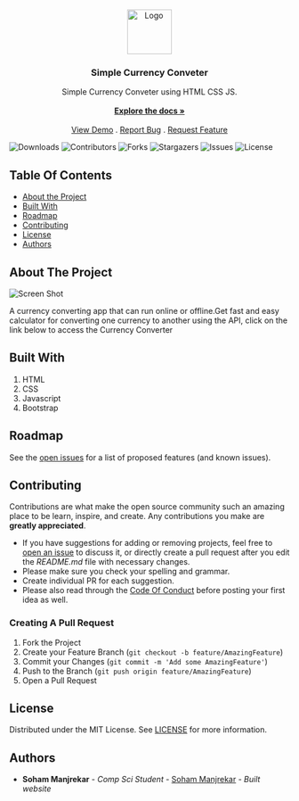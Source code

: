 <br/>
<p align="center">
  <a href="https://github.com/sohammanjrekar/Currency-Converter-Using-HTML-CSS-JS">
    <img src="https://64.media.tumblr.com/ac6d0f4d34a90cda7bfd7a3c6cb4f016/afb7fcf7e4f99e44-ea/s500x750/3db6466952c8c899ba5efec6ad1de56cee068f2f.pnj" alt="Logo" width="80" height="80">
  </a>

  <h3 align="center">Simple Currency Conveter</h3>

  <p align="center">
    Simple Currency Conveter using HTML CSS JS.
    <br/>
    <br/>
    <a href="https://github.com/sohammanjrekar/Currency-Converter-Using-HTML-CSS-JS"><strong>Explore the docs »</strong></a>
    <br/>
    <br/>
    <a href="https://github.com/sohammanjrekar/Currency-Converter-Using-HTML-CSS-JS">View Demo</a>
    .
    <a href="https://github.com/sohammanjrekar/Currency-Converter-Using-HTML-CSS-JS/issues">Report Bug</a>
    .
    <a href="https://github.com/sohammanjrekar/Currency-Converter-Using-HTML-CSS-JS/issues">Request Feature</a>
  </p>
</p>

![Downloads](https://img.shields.io/github/downloads/sohammanjrekar/Currency-Converter-Using-HTML-CSS-JS/total) ![Contributors](https://img.shields.io/github/contributors/sohammanjrekar/Currency-Converter-Using-HTML-CSS-JS?color=dark-green) ![Forks](https://img.shields.io/github/forks/sohammanjrekar/Currency-Converter-Using-HTML-CSS-JS?style=social) ![Stargazers](https://img.shields.io/github/stars/sohammanjrekar/Currency-Converter-Using-HTML-CSS-JS?style=social) ![Issues](https://img.shields.io/github/issues/sohammanjrekar/Currency-Converter-Using-HTML-CSS-JS) ![License](https://img.shields.io/github/license/sohammanjrekar/Currency-Converter-Using-HTML-CSS-JS) 

## Table Of Contents

* [About the Project](#about-the-project)
* [Built With](#built-with)
* [Roadmap](#roadmap)
* [Contributing](#contributing)
* [License](#license)
* [Authors](#authors)

## About The Project

![Screen Shot](https://64.media.tumblr.com/bf8d9337470808fd98394f2858209d86/db2792e7ddf09d8c-88/s1280x1920/cc0c57a4b0e6d87702562d2a9f62b8664c3f6b50.pnj)

A currency converting app that can run online or offline.Get fast and easy calculator for converting one currency to another using the API, click on the link below to access the Currency Converter

## Built With

1) HTML
2) CSS
3) Javascript
4) Bootstrap

## Roadmap

See the [open issues](https://github.com/sohammanjrekar/Currency-Converter-Using-HTML-CSS-JS/issues) for a list of proposed features (and known issues).

## Contributing

Contributions are what make the open source community such an amazing place to be learn, inspire, and create. Any contributions you make are **greatly appreciated**.
* If you have suggestions for adding or removing projects, feel free to [open an issue](https://github.com/sohammanjrekar/Currency-Converter-Using-HTML-CSS-JS/issues/new) to discuss it, or directly create a pull request after you edit the *README.md* file with necessary changes.
* Please make sure you check your spelling and grammar.
* Create individual PR for each suggestion.
* Please also read through the [Code Of Conduct](https://github.com/sohammanjrekar/Currency-Converter-Using-HTML-CSS-JS/blob/main/CODE_OF_CONDUCT.md) before posting your first idea as well.

### Creating A Pull Request

1. Fork the Project
2. Create your Feature Branch (`git checkout -b feature/AmazingFeature`)
3. Commit your Changes (`git commit -m 'Add some AmazingFeature'`)
4. Push to the Branch (`git push origin feature/AmazingFeature`)
5. Open a Pull Request

## License

Distributed under the MIT License. See [LICENSE](https://github.com/sohammanjrekar/Currency-Converter-Using-HTML-CSS-JS/blob/main/LICENSE.md) for more information.

## Authors

* **Soham Manjrekar** - *Comp Sci Student* - [Soham Manjrekar](https://github.com/sohammanjreakr/) - *Built website*

